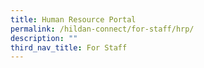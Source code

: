 ```yaml
---
title: Human Resource Portal
permalink: /hildan-connect/for-staff/hrp/
description: ""
third_nav_title: For Staff
---
```

